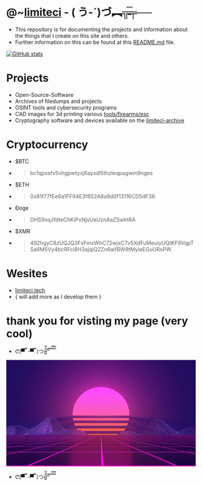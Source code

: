 # @~[limiteci](https://limiteci.tech)  -  ( う-´)づ︻╦̵̵̿╤──
- This repository is for documenting the projects and information about the things that I create on this site and others.
- Further information on this can be found at this [README.md](https://github.com/limiteci/limiteci/blob/main/README.md) file.

[![GitHub stats](https://github-readme-stats.vercel.app/api?username=limiteci)](https://limiteci.tech)
# Projects
- Open-Source-Software
- Archives of filedumps and projects
- OSINT tools and cybersecurity programs
- CAD images for 3d printing various [tools/firearms/esc](https://github.com/limiteci/vault)
- Cryptography software and devices available on the [limiteci-archive](https://limiteci.tech)

# Cryptocurrency
- $BTC
- >bc1qpssfv5vhgpwtyxj6aysdl5thzleqpagwm9nges
- $ETH
- >0x81f77fEe6a1FF94E3f652A8a9d0f13116CD5dF36
- Ɖoge
- >DHS9xqJfdteChKiPxNjsUeUznAaZSwkt6A
- $XMR
- >492hgyC8zUQJQ3FxFmxWhC72wjxC7v5XdFuMeuiyUQtKF9VqpTSa6M5Vy4bcRFci8H3ajqiQ2Zn6aifBW8tMyieEGuURxPW
# Wesites
- [limiteci.tech](https://limiteci.tech)
- { will add more as I develop them }
# thank you for visting my page (very cool)
- ᕦ(▀̿ ̿ -▀̿ ̿ )つ/̵͇̿̿/’̿’̿ ̿ ̿̿ ̿̿ ̿̿

![](esc/images/hyper.gif)
- ᕦ(▀̿ ̿ -▀̿ ̿ )つ/̵͇̿̿/’̿’̿ ̿ ̿̿ ̿̿ ̿̿
